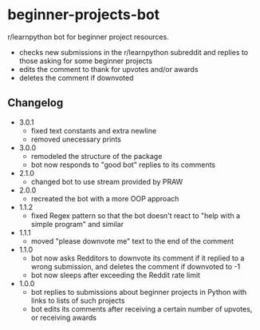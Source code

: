 # beginner-projects-bot

r/learnpython bot for beginner project resources.

- checks new submissions in the r/learnpython subreddit and replies to those asking for some beginner projects
- edits the comment to thank for upvotes and/or awards
- deletes the comment if downvoted

## Changelog

- 3.0.1
  - fixed text constants and extra newline
  - removed unecessary prints
- 3.0.0
  - remodeled the structure of the package
  - bot now responds to "good bot" replies to its comments
- 2.1.0
  - changed bot to use stream provided by PRAW
- 2.0.0
  - recreated the bot with a more OOP approach
- 1.1.2
  - fixed Regex pattern so that the bot doesn't react to "help with a simple program" and similar
- 1.1.1
  - moved "please downvote me" text to the end of the comment
- 1.1.0
  - bot now asks Redditors to downvote its comment if it replied to a wrong submission, and deletes the comment if downvoted to -1
  - bot now sleeps after exceeding the Reddit rate limit
- 1.0.0
  - bot replies to submissions about beginner projects in Python with links to lists of such projects
  - bot edits its comments after receiving a certain number of upvotes, or receiving awards
